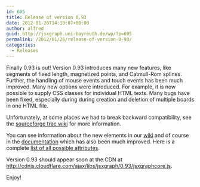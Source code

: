 ```yaml
---
id: 695
title: Release of version 0.93
date: 2012-01-26T14:10:07+00:00
author: alfred
guid: http://jsxgraph.uni-bayreuth.de/wp/?p=695
permalink: /2012/01/26/release-of-version-0-93/
categories:
  - Releases
---
```

Finally 0.93 is out! Version 0.93 introduces many new features, like segments of fixed length, magnetized points, and Catmull-Rom splines. Further, the handling of mouse events and touch events has been much improved. Many new options were introduced. For example, it is now possible to supply CSS classes for individual HTML texts. Many bugs have been fixed, especially during during creation and deletion of multiple boards in one HTML file.
  
Unfortunately, at some places we had to break backward compatibility, see the [sourceforge trac wiki](http://sourceforge.net/apps/trac/jsxgraph/wiki/ChangeLog) for more information.
  
You can see information about the new elements in our [wiki](http://jsxgraph.uni-bayreuth.de/wiki/index.php/Documentation) and of course in the [documentation](http://jsxgraph.uni-bayreuth.de/docs/) which has also been much improved. Here is a complete [list of all possible attributes](http://jsxgraph.uni-bayreuth.de/wiki/index.php/Options).
  
Version 0.93 should appear soon at the CDN at <http://cdnjs.cloudflare.com/ajax/libs/jsxgraph/0.93/jsxgraphcore.js>.
  
Enjoy!